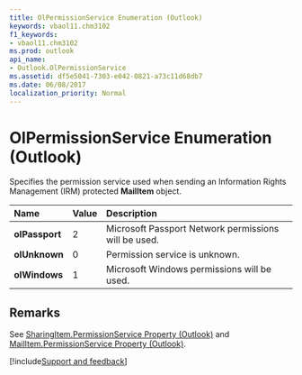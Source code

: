 ```yaml
---
title: OlPermissionService Enumeration (Outlook)
keywords: vbaol11.chm3102
f1_keywords:
- vbaol11.chm3102
ms.prod: outlook
api_name:
- Outlook.OlPermissionService
ms.assetid: df5e5041-7303-e042-0821-a73c11d68db7
ms.date: 06/08/2017
localization_priority: Normal
---
```



# OlPermissionService Enumeration (Outlook)

Specifies the permission service used when sending an Information Rights Management (IRM) protected  **MailItem** object.



|Name|Value|Description|
|:-----|:-----|:-----|
| **olPassport**|2|Microsoft Passport Network permissions will be used.|
| **olUnknown**|0|Permission service is unknown.|
| **olWindows**|1|Microsoft Windows permissions will be used.|

## Remarks

See [SharingItem.PermissionService Property (Outlook)](Outlook.SharingItem.PermissionService.md) and [MailItem.PermissionService Property (Outlook)](Outlook.MailItem.PermissionService.md).

[!include[Support and feedback](~/includes/feedback-boilerplate.md)]